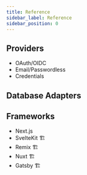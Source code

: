 ```yaml
---
title: Reference
sidebar_label: Reference
sidebar_position: 0
---
```


## Providers

- OAuth/OIDC
- Email/Passwordless
- Credentials

## Database Adapters

## Frameworks

- Next.js
- SvelteKit 🏗
- Remix 🏗
- Nuxt 🏗
- Gatsby 🏗
